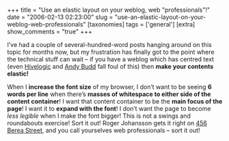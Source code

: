 +++
title = "Use an elastic layout on your weblog, web \"professionals\"!"
date = "2006-02-13 02:23:00"
slug = "use-an-elastic-layout-on-your-weblog-web-professionals"
[taxonomies]
tags = ['general']
[extra]
show_comments = "true"
+++

I’ve had a couple of several-hundred-word posts hanging around on this topic for months now, but my frustration has finally got to the point where the technical stuff can wait – if you have a weblog which has centred text (even [Hivelogic](http://hivelogic.com/) and [Andy Budd](http://www.andybudd.com/) fall foul of this) then **make your contents elastic!**

When I **increase the font size** of my browser, I don’t want to be seeing **6 words per line** when there’s **masses of whitespace to either side of the content container**! I want that content container to be the **main focus of the page**! I want it to **expand with the font**! I don’t want the page to become *less legible* when I make the font bigger! This is not a swings and roundabouts exercise! Sort it out! Roger Johansson gets it right on [456 Berea Street](http://www.456bereastreet.com/), and you call yourselves web professionals – sort it out!
